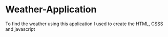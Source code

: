 # Weather-Application

To find the weather using this application I used to create the HTML, CSSS and javascript
